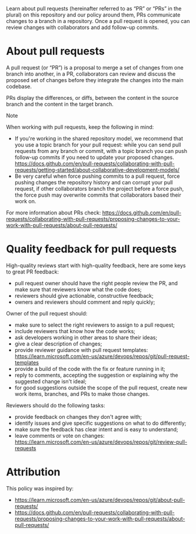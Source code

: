 Learn about pull requests (hereinafter referred to as “PR” or “PRs” in the plural) on this repository and our policy around them, PRs communicate changes to a branch in a repository. Once a pull request is opened, you can review changes with collaborators and add follow-up commits.

About pull requests
===================

A pull request (or “PR”) is a proposal to merge a set of changes from one branch into another, in a PR, collaborators can review and discuss the proposed set of changes before they integrate the changes into the main codebase. 

PRs display the differences, or diffs, between the content in the source branch and the content in the target branch.

> [!Note]
> When working with pull requests, keep the following in mind:
> - If you're working in the shared repository model, we recommend that you use a topic branch for your pull request: while you can send pull requests from any branch or commit, with a topic branch you can push follow-up commits if you need to update your proposed changes.\
>   https://docs.github.com/en/pull-requests/collaborating-with-pull-requests/getting-started/about-collaborative-development-models/
> - Be very careful when force pushing commits to a pull request, force pushing changes the repository history and can corrupt your pull request, if other collaborators branch the project before a force push, the force push may overwrite commits that collaborators based their work on.

For more information about PRs check:
https://docs.github.com/en/pull-requests/collaborating-with-pull-requests/proposing-changes-to-your-work-with-pull-requests/about-pull-requests/

Quality feedback for pull requests
==================================

High-quality reviews start with high-quality feedback, here are some keys to great PR feedback:

- pull request owner should have the right people review the PR, and make sure that reviewers know what the code does;
- reviewers should give actionable, constructive feedback;
- owners and reviewers should comment and reply quickly;

Owner of the pull request should:

- make sure to select the right reviewers to assign to a pull request;
- include reviewers that know how the code works;
- ask developers working in other areas to share their ideas;
- give a clear description of changes;
- provide reviewer guidance with pull request templates:\
  https://learn.microsoft.com/en-us/azure/devops/repos/git/pull-request-templates
- provide a build of the code with the fix or feature running in it;
- reply to comments, accepting the suggestion or explaining why the suggested change isn't ideal;
- for good suggestions outside the scope of the pull request, create new work items, branches, and PRs to make those changes.

Reviewers should do the following tasks:

- provide feedback on changes they don't agree with;
- identify issues and give specific suggestions on what to do differently;
- make sure the feedback has clear intent and is easy to understand;
- leave comments or vote on changes:\
  https://learn.microsoft.com/en-us/azure/devops/repos/git/review-pull-requests

Attribution
===========

This policy was inspired by:
- https://learn.microsoft.com/en-us/azure/devops/repos/git/about-pull-requests/
- https://docs.github.com/en/pull-requests/collaborating-with-pull-requests/proposing-changes-to-your-work-with-pull-requests/about-pull-requests/